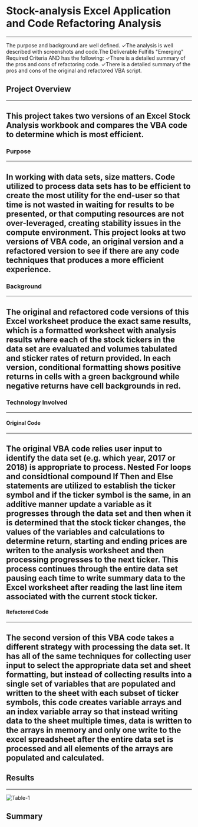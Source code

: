 # Stock-analysis Excel Application and Code Refactoring Analysis
---
The purpose and background are well defined. ✓The analysis is well described with screenshots and code.The Deliverable Fulfills "Emerging" Required Criteria AND has the following: ✓There is a detailed summary of the pros and cons of refactoring code. ✓There is a detailed summary of the pros and cons of the original and refactored VBA script.


## Project Overview
---
This project takes two versions of an Excel Stock Analysis workbook and compares the VBA code to determine which is most efficient.
---
### Purpose
---
In working with data sets, size matters.  Code utilized to process data sets has to be efficient to create the most utility for the end-user so that time is not wasted in waiting for results to be presented, or that computing resources are not over-leveraged, creating stability issues in the compute environment.  This project looks at two versions of VBA code, an original version and a refactored version to see if there are any code techniques that produces a more efficient experience.
---
### Background
---
The original and refactored code versions of this Excel worksheet produce the exact same results, which is a formatted worksheet with analysis results where each of the stock tickers in the data set are evaluated and volumes tabulated and sticker rates of return provided.  In each version, conditional formatting shows positive returns in cells with a green background while negative returns have cell backgrounds in red.
---
### Technology Involved
---
#### Original Code
---
The original VBA code relies user input to identify the data set (e.g. which year, 2017 or 2018) is appropriate to process.  Nested For loops and considtional compound If Then and Else statements are utilized to establish the ticker symbol and if the ticker symbol is the same, in an additive manner update a variable as it progresses through the data set and then when it is determined that the stock ticker changes, the values of the variables and calculations to determine return, starting and ending prices are writen to the analysis worksheet and then processing progresses to the next ticker.  This process continues through the entire data set pausing each time to write summary data to the Excel worksheet after reading the last line item associated with the current stock ticker. 
---
#### Refactored Code
---
The second version of this VBA code takes a different strategy with processing the data set.  It has all of the same techniques for collecting user input to select the appropriate data set and sheet formatting, but instead of collecting results into a single set of variables that are populated and written to the sheet with each subset of ticker symbols, this code creates variable arrays and an index variable array so that instead writing data to the sheet multiple times, data is written to the arrays in memory and only one write to the excel spreadsheet after the entire data set is processed and all elements of the arrays are populated and calculated.
---
## Results
---
![Table-1 ](Resources/Table_of_Outcomes_by_Goal.png)
## Summary
